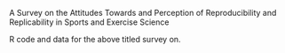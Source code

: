 A Survey on the Attitudes Towards and Perception of Reproducibility and Replicability in Sports and Exercise Science

R code and data for the above titled survey on. 

